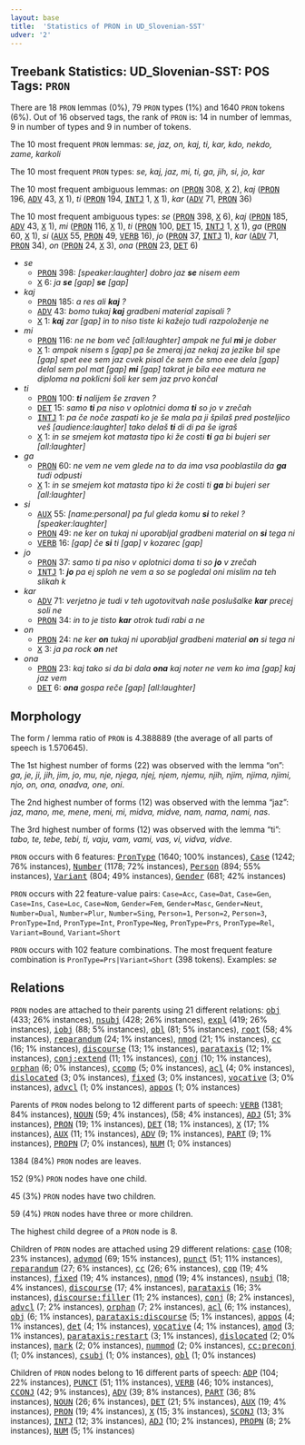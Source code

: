```yaml
---
layout: base
title:  'Statistics of PRON in UD_Slovenian-SST'
udver: '2'
---
```


## Treebank Statistics: UD_Slovenian-SST: POS Tags: `PRON`

There are 18 `PRON` lemmas (0%), 79 `PRON` types (1%) and 1640 `PRON` tokens (6%).
Out of 16 observed tags, the rank of `PRON` is: 14 in number of lemmas, 9 in number of types and 9 in number of tokens.

The 10 most frequent `PRON` lemmas: <em>se, jaz, on, kaj, ti, kar, kdo, nekdo, zame, karkoli</em>

The 10 most frequent `PRON` types:  <em>se, kaj, jaz, mi, ti, ga, jih, si, jo, kar</em>

The 10 most frequent ambiguous lemmas: <em>on</em> (<tt><a href="sl_sst-pos-PRON.html">PRON</a></tt> 308, <tt><a href="sl_sst-pos-X.html">X</a></tt> 2), <em>kaj</em> (<tt><a href="sl_sst-pos-PRON.html">PRON</a></tt> 196, <tt><a href="sl_sst-pos-ADV.html">ADV</a></tt> 43, <tt><a href="sl_sst-pos-X.html">X</a></tt> 1), <em>ti</em> (<tt><a href="sl_sst-pos-PRON.html">PRON</a></tt> 194, <tt><a href="sl_sst-pos-INTJ.html">INTJ</a></tt> 1, <tt><a href="sl_sst-pos-X.html">X</a></tt> 1), <em>kar</em> (<tt><a href="sl_sst-pos-ADV.html">ADV</a></tt> 71, <tt><a href="sl_sst-pos-PRON.html">PRON</a></tt> 36)

The 10 most frequent ambiguous types:  <em>se</em> (<tt><a href="sl_sst-pos-PRON.html">PRON</a></tt> 398, <tt><a href="sl_sst-pos-X.html">X</a></tt> 6), <em>kaj</em> (<tt><a href="sl_sst-pos-PRON.html">PRON</a></tt> 185, <tt><a href="sl_sst-pos-ADV.html">ADV</a></tt> 43, <tt><a href="sl_sst-pos-X.html">X</a></tt> 1), <em>mi</em> (<tt><a href="sl_sst-pos-PRON.html">PRON</a></tt> 116, <tt><a href="sl_sst-pos-X.html">X</a></tt> 1), <em>ti</em> (<tt><a href="sl_sst-pos-PRON.html">PRON</a></tt> 100, <tt><a href="sl_sst-pos-DET.html">DET</a></tt> 15, <tt><a href="sl_sst-pos-INTJ.html">INTJ</a></tt> 1, <tt><a href="sl_sst-pos-X.html">X</a></tt> 1), <em>ga</em> (<tt><a href="sl_sst-pos-PRON.html">PRON</a></tt> 60, <tt><a href="sl_sst-pos-X.html">X</a></tt> 1), <em>si</em> (<tt><a href="sl_sst-pos-AUX.html">AUX</a></tt> 55, <tt><a href="sl_sst-pos-PRON.html">PRON</a></tt> 49, <tt><a href="sl_sst-pos-VERB.html">VERB</a></tt> 16), <em>jo</em> (<tt><a href="sl_sst-pos-PRON.html">PRON</a></tt> 37, <tt><a href="sl_sst-pos-INTJ.html">INTJ</a></tt> 1), <em>kar</em> (<tt><a href="sl_sst-pos-ADV.html">ADV</a></tt> 71, <tt><a href="sl_sst-pos-PRON.html">PRON</a></tt> 34), <em>on</em> (<tt><a href="sl_sst-pos-PRON.html">PRON</a></tt> 24, <tt><a href="sl_sst-pos-X.html">X</a></tt> 3), <em>ona</em> (<tt><a href="sl_sst-pos-PRON.html">PRON</a></tt> 23, <tt><a href="sl_sst-pos-DET.html">DET</a></tt> 6)


* <em>se</em>
  * <tt><a href="sl_sst-pos-PRON.html">PRON</a></tt> 398: <em>[speaker:laughter] dobro jaz <b>se</b> nisem eem</em>
  * <tt><a href="sl_sst-pos-X.html">X</a></tt> 6: <em>ja <b>se</b> [gap] <b>se</b> [gap]</em>
* <em>kaj</em>
  * <tt><a href="sl_sst-pos-PRON.html">PRON</a></tt> 185: <em>a res ali <b>kaj</b> ?</em>
  * <tt><a href="sl_sst-pos-ADV.html">ADV</a></tt> 43: <em>bomo tukaj <b>kaj</b> gradbeni material zapisali ?</em>
  * <tt><a href="sl_sst-pos-X.html">X</a></tt> 1: <em><b>kaj</b> zar [gap] in to niso tiste ki kažejo tudi razpoloženje ne</em>
* <em>mi</em>
  * <tt><a href="sl_sst-pos-PRON.html">PRON</a></tt> 116: <em>ne ne bom več [all:laughter] ampak ne ful <b>mi</b> je dober</em>
  * <tt><a href="sl_sst-pos-X.html">X</a></tt> 1: <em>ampak nisem s [gap] pa še zmeraj jaz nekaj za jezike bil spe [gap] spet eee sem jaz cvek pisal če sem če smo eee dela [gap] delal sem pol mat [gap] <b>mi</b> [gap] takrat je bila eee matura ne diploma na poklicni šoli ker sem jaz prvo končal</em>
* <em>ti</em>
  * <tt><a href="sl_sst-pos-PRON.html">PRON</a></tt> 100: <em><b>ti</b> nalijem še zraven ?</em>
  * <tt><a href="sl_sst-pos-DET.html">DET</a></tt> 15: <em>samo <b>ti</b> pa niso v oplotnici doma <b>ti</b> so jo v zrečah</em>
  * <tt><a href="sl_sst-pos-INTJ.html">INTJ</a></tt> 1: <em>pa če noče zaspati ko je še mala pa ji špilaš pred posteljico veš [audience:laughter] tako delaš <b>ti</b> di di pa še igraš</em>
  * <tt><a href="sl_sst-pos-X.html">X</a></tt> 1: <em>in se smejem kot matasta tipo ki že costi <b>ti</b> ga bi bujeri ser [all:laughter]</em>
* <em>ga</em>
  * <tt><a href="sl_sst-pos-PRON.html">PRON</a></tt> 60: <em>ne vem ne vem glede na to da ima vsa pooblastila da <b>ga</b> tudi odpusti</em>
  * <tt><a href="sl_sst-pos-X.html">X</a></tt> 1: <em>in se smejem kot matasta tipo ki že costi ti <b>ga</b> bi bujeri ser [all:laughter]</em>
* <em>si</em>
  * <tt><a href="sl_sst-pos-AUX.html">AUX</a></tt> 55: <em>[name:personal] pa ful gleda komu <b>si</b> to rekel ? [speaker:laughter]</em>
  * <tt><a href="sl_sst-pos-PRON.html">PRON</a></tt> 49: <em>ne ker on tukaj ni uporabljal gradbeni material on <b>si</b> tega ni</em>
  * <tt><a href="sl_sst-pos-VERB.html">VERB</a></tt> 16: <em>[gap] če <b>si</b> ti [gap] v kozarec [gap]</em>
* <em>jo</em>
  * <tt><a href="sl_sst-pos-PRON.html">PRON</a></tt> 37: <em>samo ti pa niso v oplotnici doma ti so <b>jo</b> v zrečah</em>
  * <tt><a href="sl_sst-pos-INTJ.html">INTJ</a></tt> 1: <em><b>jo</b> pa ej sploh ne vem a so se pogledal oni mislim na teh slikah k</em>
* <em>kar</em>
  * <tt><a href="sl_sst-pos-ADV.html">ADV</a></tt> 71: <em>verjetno je tudi v teh ugotovitvah naše poslušalke <b>kar</b> precej soli ne</em>
  * <tt><a href="sl_sst-pos-PRON.html">PRON</a></tt> 34: <em>in to je tisto <b>kar</b> otrok tudi rabi a ne</em>
* <em>on</em>
  * <tt><a href="sl_sst-pos-PRON.html">PRON</a></tt> 24: <em>ne ker <b>on</b> tukaj ni uporabljal gradbeni material <b>on</b> si tega ni</em>
  * <tt><a href="sl_sst-pos-X.html">X</a></tt> 3: <em>ja pa rock <b>on</b> net</em>
* <em>ona</em>
  * <tt><a href="sl_sst-pos-PRON.html">PRON</a></tt> 23: <em>kaj tako si da bi dala <b>ona</b> kaj noter ne vem ko ima [gap] kaj jaz vem</em>
  * <tt><a href="sl_sst-pos-DET.html">DET</a></tt> 6: <em><b>ona</b> gospa reče [gap] [all:laughter]</em>

## Morphology

The form / lemma ratio of `PRON` is 4.388889 (the average of all parts of speech is 1.570645).

The 1st highest number of forms (22) was observed with the lemma “on”: <em>ga, je, ji, jih, jim, jo, mu, nje, njega, njej, njem, njemu, njih, njim, njima, njimi, njo, on, ona, onadva, one, oni</em>.

The 2nd highest number of forms (12) was observed with the lemma “jaz”: <em>jaz, mano, me, mene, meni, mi, midva, midve, nam, nama, nami, nas</em>.

The 3rd highest number of forms (12) was observed with the lemma “ti”: <em>tabo, te, tebe, tebi, ti, vaju, vam, vami, vas, vi, vidva, vidve</em>.

`PRON` occurs with 6 features: <tt><a href="sl_sst-feat-PronType.html">PronType</a></tt> (1640; 100% instances), <tt><a href="sl_sst-feat-Case.html">Case</a></tt> (1242; 76% instances), <tt><a href="sl_sst-feat-Number.html">Number</a></tt> (1178; 72% instances), <tt><a href="sl_sst-feat-Person.html">Person</a></tt> (894; 55% instances), <tt><a href="sl_sst-feat-Variant.html">Variant</a></tt> (804; 49% instances), <tt><a href="sl_sst-feat-Gender.html">Gender</a></tt> (681; 42% instances)

`PRON` occurs with 22 feature-value pairs: `Case=Acc`, `Case=Dat`, `Case=Gen`, `Case=Ins`, `Case=Loc`, `Case=Nom`, `Gender=Fem`, `Gender=Masc`, `Gender=Neut`, `Number=Dual`, `Number=Plur`, `Number=Sing`, `Person=1`, `Person=2`, `Person=3`, `PronType=Ind`, `PronType=Int`, `PronType=Neg`, `PronType=Prs`, `PronType=Rel`, `Variant=Bound`, `Variant=Short`

`PRON` occurs with 102 feature combinations.
The most frequent feature combination is `PronType=Prs|Variant=Short` (398 tokens).
Examples: <em>se</em>


## Relations

`PRON` nodes are attached to their parents using 21 different relations: <tt><a href="sl_sst-dep-obj.html">obj</a></tt> (433; 26% instances), <tt><a href="sl_sst-dep-nsubj.html">nsubj</a></tt> (428; 26% instances), <tt><a href="sl_sst-dep-expl.html">expl</a></tt> (419; 26% instances), <tt><a href="sl_sst-dep-iobj.html">iobj</a></tt> (88; 5% instances), <tt><a href="sl_sst-dep-obl.html">obl</a></tt> (81; 5% instances), <tt><a href="sl_sst-dep-root.html">root</a></tt> (58; 4% instances), <tt><a href="sl_sst-dep-reparandum.html">reparandum</a></tt> (24; 1% instances), <tt><a href="sl_sst-dep-nmod.html">nmod</a></tt> (21; 1% instances), <tt><a href="sl_sst-dep-cc.html">cc</a></tt> (16; 1% instances), <tt><a href="sl_sst-dep-discourse.html">discourse</a></tt> (13; 1% instances), <tt><a href="sl_sst-dep-parataxis.html">parataxis</a></tt> (12; 1% instances), <tt><a href="sl_sst-dep-conj-extend.html">conj:extend</a></tt> (11; 1% instances), <tt><a href="sl_sst-dep-conj.html">conj</a></tt> (10; 1% instances), <tt><a href="sl_sst-dep-orphan.html">orphan</a></tt> (6; 0% instances), <tt><a href="sl_sst-dep-ccomp.html">ccomp</a></tt> (5; 0% instances), <tt><a href="sl_sst-dep-acl.html">acl</a></tt> (4; 0% instances), <tt><a href="sl_sst-dep-dislocated.html">dislocated</a></tt> (3; 0% instances), <tt><a href="sl_sst-dep-fixed.html">fixed</a></tt> (3; 0% instances), <tt><a href="sl_sst-dep-vocative.html">vocative</a></tt> (3; 0% instances), <tt><a href="sl_sst-dep-advcl.html">advcl</a></tt> (1; 0% instances), <tt><a href="sl_sst-dep-appos.html">appos</a></tt> (1; 0% instances)

Parents of `PRON` nodes belong to 12 different parts of speech: <tt><a href="sl_sst-pos-VERB.html">VERB</a></tt> (1381; 84% instances), <tt><a href="sl_sst-pos-NOUN.html">NOUN</a></tt> (59; 4% instances),  (58; 4% instances), <tt><a href="sl_sst-pos-ADJ.html">ADJ</a></tt> (51; 3% instances), <tt><a href="sl_sst-pos-PRON.html">PRON</a></tt> (19; 1% instances), <tt><a href="sl_sst-pos-DET.html">DET</a></tt> (18; 1% instances), <tt><a href="sl_sst-pos-X.html">X</a></tt> (17; 1% instances), <tt><a href="sl_sst-pos-AUX.html">AUX</a></tt> (11; 1% instances), <tt><a href="sl_sst-pos-ADV.html">ADV</a></tt> (9; 1% instances), <tt><a href="sl_sst-pos-PART.html">PART</a></tt> (9; 1% instances), <tt><a href="sl_sst-pos-PROPN.html">PROPN</a></tt> (7; 0% instances), <tt><a href="sl_sst-pos-NUM.html">NUM</a></tt> (1; 0% instances)

1384 (84%) `PRON` nodes are leaves.

152 (9%) `PRON` nodes have one child.

45 (3%) `PRON` nodes have two children.

59 (4%) `PRON` nodes have three or more children.

The highest child degree of a `PRON` node is 8.

Children of `PRON` nodes are attached using 29 different relations: <tt><a href="sl_sst-dep-case.html">case</a></tt> (108; 23% instances), <tt><a href="sl_sst-dep-advmod.html">advmod</a></tt> (69; 15% instances), <tt><a href="sl_sst-dep-punct.html">punct</a></tt> (51; 11% instances), <tt><a href="sl_sst-dep-reparandum.html">reparandum</a></tt> (27; 6% instances), <tt><a href="sl_sst-dep-cc.html">cc</a></tt> (26; 6% instances), <tt><a href="sl_sst-dep-cop.html">cop</a></tt> (19; 4% instances), <tt><a href="sl_sst-dep-fixed.html">fixed</a></tt> (19; 4% instances), <tt><a href="sl_sst-dep-nmod.html">nmod</a></tt> (19; 4% instances), <tt><a href="sl_sst-dep-nsubj.html">nsubj</a></tt> (18; 4% instances), <tt><a href="sl_sst-dep-discourse.html">discourse</a></tt> (17; 4% instances), <tt><a href="sl_sst-dep-parataxis.html">parataxis</a></tt> (16; 3% instances), <tt><a href="sl_sst-dep-discourse-filler.html">discourse:filler</a></tt> (11; 2% instances), <tt><a href="sl_sst-dep-conj.html">conj</a></tt> (8; 2% instances), <tt><a href="sl_sst-dep-advcl.html">advcl</a></tt> (7; 2% instances), <tt><a href="sl_sst-dep-orphan.html">orphan</a></tt> (7; 2% instances), <tt><a href="sl_sst-dep-acl.html">acl</a></tt> (6; 1% instances), <tt><a href="sl_sst-dep-obj.html">obj</a></tt> (6; 1% instances), <tt><a href="sl_sst-dep-parataxis-discourse.html">parataxis:discourse</a></tt> (5; 1% instances), <tt><a href="sl_sst-dep-appos.html">appos</a></tt> (4; 1% instances), <tt><a href="sl_sst-dep-det.html">det</a></tt> (4; 1% instances), <tt><a href="sl_sst-dep-vocative.html">vocative</a></tt> (4; 1% instances), <tt><a href="sl_sst-dep-amod.html">amod</a></tt> (3; 1% instances), <tt><a href="sl_sst-dep-parataxis-restart.html">parataxis:restart</a></tt> (3; 1% instances), <tt><a href="sl_sst-dep-dislocated.html">dislocated</a></tt> (2; 0% instances), <tt><a href="sl_sst-dep-mark.html">mark</a></tt> (2; 0% instances), <tt><a href="sl_sst-dep-nummod.html">nummod</a></tt> (2; 0% instances), <tt><a href="sl_sst-dep-cc-preconj.html">cc:preconj</a></tt> (1; 0% instances), <tt><a href="sl_sst-dep-csubj.html">csubj</a></tt> (1; 0% instances), <tt><a href="sl_sst-dep-obl.html">obl</a></tt> (1; 0% instances)

Children of `PRON` nodes belong to 16 different parts of speech: <tt><a href="sl_sst-pos-ADP.html">ADP</a></tt> (104; 22% instances), <tt><a href="sl_sst-pos-PUNCT.html">PUNCT</a></tt> (51; 11% instances), <tt><a href="sl_sst-pos-VERB.html">VERB</a></tt> (46; 10% instances), <tt><a href="sl_sst-pos-CCONJ.html">CCONJ</a></tt> (42; 9% instances), <tt><a href="sl_sst-pos-ADV.html">ADV</a></tt> (39; 8% instances), <tt><a href="sl_sst-pos-PART.html">PART</a></tt> (36; 8% instances), <tt><a href="sl_sst-pos-NOUN.html">NOUN</a></tt> (26; 6% instances), <tt><a href="sl_sst-pos-DET.html">DET</a></tt> (21; 5% instances), <tt><a href="sl_sst-pos-AUX.html">AUX</a></tt> (19; 4% instances), <tt><a href="sl_sst-pos-PRON.html">PRON</a></tt> (19; 4% instances), <tt><a href="sl_sst-pos-X.html">X</a></tt> (15; 3% instances), <tt><a href="sl_sst-pos-SCONJ.html">SCONJ</a></tt> (13; 3% instances), <tt><a href="sl_sst-pos-INTJ.html">INTJ</a></tt> (12; 3% instances), <tt><a href="sl_sst-pos-ADJ.html">ADJ</a></tt> (10; 2% instances), <tt><a href="sl_sst-pos-PROPN.html">PROPN</a></tt> (8; 2% instances), <tt><a href="sl_sst-pos-NUM.html">NUM</a></tt> (5; 1% instances)

